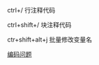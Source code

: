ctrl+/   行注释代码

ctrl+shift+/      块注释代码

ctr+shift+alt+j 批量修改变量名

[编码问题](https://blog.csdn.net/qq_43302195/article/details/109009784?spm=1001.2101.3001.6661.1&utm_medium=distribute.pc_relevant_t0.none-task-blog-2~default~CTRLIST~TopBlog-1.topblog&depth_1-utm_source=distribute.pc_relevant_t0.none-task-blog-2~default~CTRLIST~TopBlog-1.topblog&utm_relevant_index=1)

